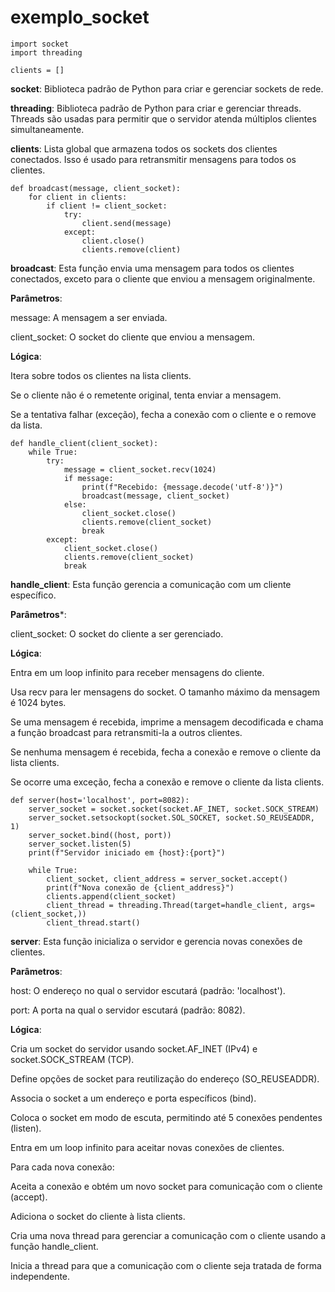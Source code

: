 # exemplo_socket

    import socket
    import threading

    clients = []


**socket**: Biblioteca padrão de Python para criar e gerenciar sockets de rede.

**threading**: Biblioteca padrão de Python para criar e gerenciar threads. Threads são usadas para permitir que o servidor atenda múltiplos clientes simultaneamente.

**clients**: Lista global que armazena todos os sockets dos clientes conectados. Isso é usado para retransmitir mensagens para todos os clientes.


    def broadcast(message, client_socket):
        for client in clients:
            if client != client_socket:
                try:
                    client.send(message)
                except:
                    client.close()
                    clients.remove(client)


**broadcast**: Esta função envia uma mensagem para todos os clientes conectados, exceto para o cliente que enviou a mensagem originalmente.

**Parâmetros**:

message: A mensagem a ser enviada.

client_socket: O socket do cliente que enviou a mensagem.

**Lógica**:

Itera sobre todos os clientes na lista clients.

Se o cliente não é o remetente original, tenta enviar a mensagem.

Se a tentativa falhar (exceção), fecha a conexão com o cliente e o remove da lista.


    def handle_client(client_socket):
        while True:
            try:
                message = client_socket.recv(1024)
                if message:
                    print(f"Recebido: {message.decode('utf-8')}")
                    broadcast(message, client_socket)
                else:
                    client_socket.close()
                    clients.remove(client_socket)
                    break
            except:
                client_socket.close()
                clients.remove(client_socket)
                break


**handle_client**: Esta função gerencia a comunicação com um cliente específico.

**Parâmetros***:

client_socket: O socket do cliente a ser gerenciado.

**Lógica**:

Entra em um loop infinito para receber mensagens do cliente.

Usa recv para ler mensagens do socket. O tamanho máximo da mensagem é 1024 bytes.

Se uma mensagem é recebida, imprime a mensagem decodificada e chama a função broadcast para retransmiti-la a outros clientes.

Se nenhuma mensagem é recebida, fecha a conexão e remove o cliente da lista clients.

Se ocorre uma exceção, fecha a conexão e remove o cliente da lista clients.


    def server(host='localhost', port=8082):
        server_socket = socket.socket(socket.AF_INET, socket.SOCK_STREAM)
        server_socket.setsockopt(socket.SOL_SOCKET, socket.SO_REUSEADDR, 1)
        server_socket.bind((host, port))
        server_socket.listen(5)
        print(f"Servidor iniciado em {host}:{port}")
    
        while True:
            client_socket, client_address = server_socket.accept()
            print(f"Nova conexão de {client_address}")
            clients.append(client_socket)
            client_thread = threading.Thread(target=handle_client, args=(client_socket,))
            client_thread.start()


**server**: Esta função inicializa o servidor e gerencia novas conexões de clientes.

**Parâmetros**:

host: O endereço no qual o servidor escutará (padrão: 'localhost').

port: A porta na qual o servidor escutará (padrão: 8082).

**Lógica**:

Cria um socket do servidor usando socket.AF_INET (IPv4) e socket.SOCK_STREAM (TCP).

Define opções de socket para reutilização do endereço (SO_REUSEADDR).

Associa o socket a um endereço e porta específicos (bind).

Coloca o socket em modo de escuta, permitindo até 5 conexões pendentes (listen).

Entra em um loop infinito para aceitar novas conexões de clientes.

Para cada nova conexão:

Aceita a conexão e obtém um novo socket para comunicação com o cliente (accept).
    
Adiciona o socket do cliente à lista clients.
    
Cria uma nova thread para gerenciar a comunicação com o cliente usando a função handle_client.
    
Inicia a thread para que a comunicação com o cliente seja tratada de forma independente.
